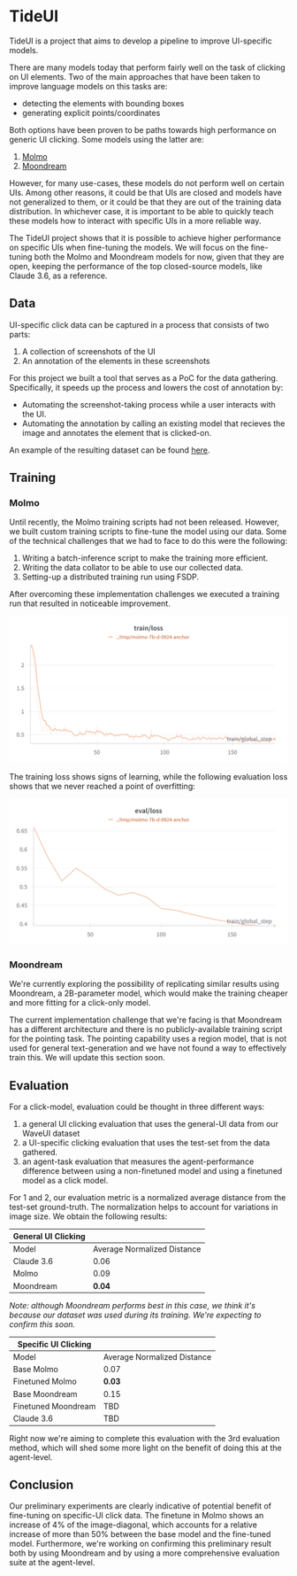 # TideUI

TideUI is a project that aims to develop a pipeline to improve UI-specific models.

There are many models today that perform fairly well on the task of clicking on UI elements. Two of the main approaches that have been taken to improve language models on this tasks are:

- detecting the elements with bounding boxes
- generating explicit points/coordinates

Both options have been proven to be paths towards high performance on generic UI clicking. Some models using the latter are: 

1. [Molmo](https://huggingface.co/allenai/Molmo-7B-D-0924) 
2. [Moondream](https://github.com/vikhyat/moondream)


However, for many use-cases, these models do not perform well on certain UIs. Among other reasons, it could be that UIs are closed and models have not generalized to them, or it could be that they are out of the training data distribution. In whichever case, it is important to be able to quickly teach these models how to interact with specific UIs in a more reliable way.

The TideUI project shows that it is possible to achieve higher performance on specific UIs when fine-tuning the models. We will focus on the fine-tuning both the Molmo and Moondream models for now, given that they are open, keeping the performance of the top closed-source models, like Claude 3.6, as a reference.

## Data

UI-specific click data can be captured in a process that consists of two parts:

1. A collection of screenshots of the UI
2. An annotation of the elements in these screenshots

For this project we built a tool that serves as a PoC for the data gathering. Specifically, it speeds up the process and lowers the cost of annotation by:

- Automating the screenshot-taking process while a user interacts with the UI.
- Automating the annotation by calling an existing model that recieves the image and annotates the element that is clicked-on.

An example of the resulting dataset can be found [here](https://huggingface.co/datasets/agentsea/anchor).

## Training

### Molmo

Until recently, the Molmo training scripts had not been released. However, we built custom training scripts to fine-tune the model using our data. Some of the technical challenges that we had to face to do this were the following:

1. Writing a batch-inference script to make the training more efficient.
2. Writing the data collator to be able to use our collected data.
3. Setting-up a distributed training run using FSDP.

After overcoming these implementation challenges we executed a training run that resulted in noticeable improvement.

![](./assets/molmo_train_loss.png)

The training loss shows signs of learning, while the following evaluation loss shows that we never reached a point of overfitting:

![](./assets/molmo_eval_loss.png)

### Moondream

We're currently exploring the possibility of replicating similar results using Moondream, a 2B-parameter model, which would make the training cheaper and more fitting for a click-only model.

The current implementation challenge that we're facing is that Moondream has a different architecture and there is no publicly-available training script for the pointing task. The pointing capability uses a region model, that is not used for general text-generation and we have not found a way to effectively train this. We will update this section soon.


## Evaluation

For a click-model, evaluation could be thought in three different ways:

1. a general UI clicking evaluation that uses the general-UI data from our WaveUI dataset
2. a UI-specific clicking evaluation that uses the test-set from the data gathered.
3. an agent-task evaluation that measures the agent-performance difference between using a non-finetuned model and using a finetuned model as a click model.

For 1 and 2, our evaluation metric is a normalized average distance from the test-set ground-truth. The normalization helps to account for variations in image size. We obtain the following results:

| General UI Clicking |  |
|----------------------|--------------------------|
| Model | Average Normalized Distance |
| Claude 3.6 | 0.06 |
| Molmo | 0.09 |
| Moondream | **0.04** |

*Note: although Moondream performs best in this case, we think it's because our dataset was used during its training. We're expecting to confirm this soon.*

| Specific UI Clicking |  |
|----------------------|--------------------------|
| Model | Average Normalized Distance |
| Base Molmo | 0.07 |
| Finetuned Molmo | **0.03** |
| Base Moondream | 0.15 |
| Finetuned Moondream | TBD |
| Claude 3.6 | TBD |

Right now we're aiming to complete this evaluation with the 3rd evaluation method, which will shed some more light on the benefit of doing this at the agent-level.

## Conclusion

Our preliminary experiments are clearly indicative of potential benefit of fine-tuning on specific-UI click data. The finetune in Molmo shows an increase of 4% of the image-diagonal, which accounts for a relative increase of more than 50% between the base model and the fine-tuned model. Furthermore, we're working on confirming this preliminary result both by using Moondream and by using a more comprehensive evaluation suite at the agent-level.